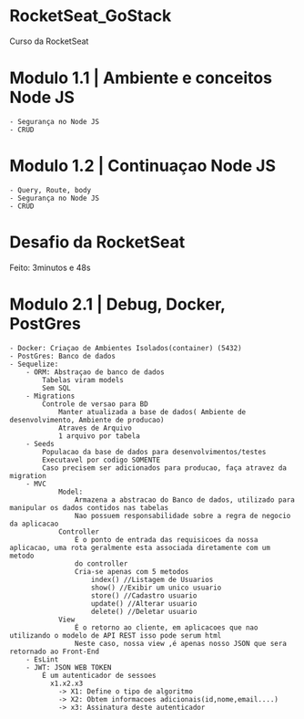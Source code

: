 # RocketSeat_GoStack  
  Curso da RocketSeat

# Modulo 1.1 | Ambiente e conceitos Node JS
    - Segurança no Node JS 
    - CRUD

# Modulo 1.2 | Continuaçao Node JS
    - Query, Route, body  
    - Segurança no Node JS 
    - CRUD

# Desafio da RocketSeat
Feito: 3minutos e 48s

# Modulo 2.1 | Debug, Docker, PostGres
    - Docker: Criaçao de Ambientes Isolados(container) (5432)
    - PostGres: Banco de dados
    - Sequelize:
        - ORM: Abstraçao de banco de dados
            Tabelas viram models
            Sem SQL
        - Migrations
            Controle de versao para BD
                Manter atualizada a base de dados( Ambiente de desenvolvimento, Ambiente de producao)
                Atraves de Arquivo
                1 arquivo por tabela
        - Seeds
            Populacao da base de dados para desenvolvimentos/testes
            Executavel por codigo SOMENTE
            Caso precisem ser adicionados para producao, faça atravez da migration
        - MVC
                Model: 
                    Armazena a abstracao do Banco de dados, utilizado para manipular os dados contidos nas tabelas
                    Nao possuem responsabilidade sobre a regra de negocio da aplicacao
                Controller
                    É o ponto de entrada das requisicoes da nossa aplicacao, uma rota geralmente esta associada diretamente com um metodo
                    do controller
                    Cria-se apenas com 5 metodos
                        index() //Listagem de Usuarios
                        show() //Exibir um unico usuario
                        store() //Cadastro usuario
                        update() //Alterar usuario
                        delete() //Deletar usuario
                View
                    É o retorno ao cliente, em aplicacoes que nao utilizando o modelo de API REST isso pode serum html
                    Neste caso, nossa view ,é apenas nosso JSON que sera retornado ao Front-End 
        - EsLint
        - JWT: JSON WEB TOKEN
            É um autenticador de sessoes
              x1.x2.x3  
                -> X1: Define o tipo de algoritmo
                -> X2: Obtem informacoes adicionais(id,nome,email....)
                -> x3: Assinatura deste autenticador